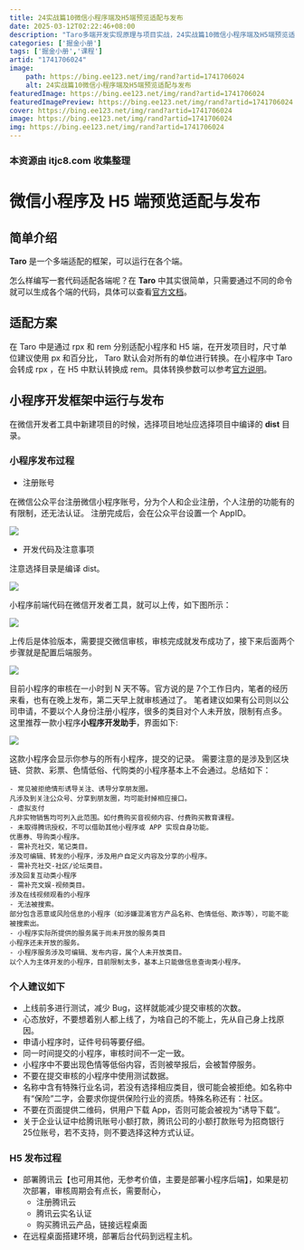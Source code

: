 ```yaml
---
title: 24实战篇10微信小程序端及H5端预览适配与发布
date: 2025-03-12T02:22:46+08:00
description: "Taro多端开发实现原理与项目实战，24实战篇10微信小程序端及H5端预览适配与发布"
categories: ['掘金小册']
tags: ['掘金小册','课程']
artid: "1741706024"
image:
    path: https://bing.ee123.net/img/rand?artid=1741706024
    alt: 24实战篇10微信小程序端及H5端预览适配与发布
featuredImage: https://bing.ee123.net/img/rand?artid=1741706024
featuredImagePreview: https://bing.ee123.net/img/rand?artid=1741706024
cover: https://bing.ee123.net/img/rand?artid=1741706024
image: https://bing.ee123.net/img/rand?artid=1741706024
img: https://bing.ee123.net/img/rand?artid=1741706024
---
```


### 本资源由 itjc8.com 收集整理
# 微信小程序及 H5 端预览适配与发布

## 简单介绍

**Taro** 是一个多端适配的框架，可以运行在各个端。

怎么样编写一套代码适配各端呢？在 **Taro** 中其实很简单，只需要通过不同的命令就可以生成各个端的代码，具体可以查看[官方文档](https://nervjs.github.io/taro/docs/GETTING-STARTED.html)。

## 适配方案

在 Taro 中是通过 rpx 和 rem 分别适配小程序和 H5 端，在开发项目时，尺寸单位建议使用 px 和百分比， Taro 默认会对所有的单位进行转换。在小程序中 Taro 会转成 rpx ，在 H5 中默认转换成 rem。具体转换参数可以参考[官方说明](https://nervjs.github.io/taro/docs/size.html)。

## 小程序开发框架中运行与发布

在微信开发者工具中新建项目的时候，选择项目地址应选择项目中编译的 **dist** 目录。

### 小程序发布过程

* 注册账号

在微信公众平台注册微信小程序账号，分为个人和企业注册，个人注册的功能有的有限制，还无法认证。
注册完成后，会在公众平台设置一个 AppID。

![](https://user-gold-cdn.xitu.io/2018/10/8/16651730e321b3b0?w=2200&h=1334&f=jpeg&s=135307)

* 开发代码及注意事项

注意选择目录是编译 dist。

![](https://user-gold-cdn.xitu.io/2018/10/8/16651730e31497ee?w=806&h=942&f=jpeg&s=61103)

小程序前端代码在微信开发者工具，就可以上传，如下图所示：

![](https://user-gold-cdn.xitu.io/2018/10/8/16651730e338a8f1?w=2522&h=192&f=jpeg&s=71864)

上传后是体验版本，需要提交微信审核，审核完成就发布成功了，接下来后面两个步骤就是配置后端服务。

![](https://user-gold-cdn.xitu.io/2018/10/8/16651730e33255a1?w=2146&h=1610&f=jpeg&s=123018)

目前小程序的审核在一小时到 N
天不等。官方说的是 7个工作日内，笔者的经历来看，也有在晚上发布，第二天早上就审核通过了。
笔者建议如果有公司则以公司申请，不要以个人身份注册小程序，很多的类目对个人未开放，限制有点多。
这里推荐一款小程序**小程序开发助手**，界面如下:

![](https://user-gold-cdn.xitu.io/2018/11/13/16708e0dd882a98e?w=740&h=1280&f=jpeg&s=81913)

这款小程序会显示你参与的所有小程序，提交的记录。
需要注意的是涉及到区块链、贷款、彩票、色情低俗、代购类的小程序基本上不会通过。总结如下：

    - 常见被拒绝情形诱导关注、诱导分享朋友圈。
    凡涉及到关注公众号、分享到朋友圈，均可能封掉相应接口。
    - 虚拟支付
    凡非实物销售均可列入此范围。如付费购买音视频内容、付费购买教育课程。
    - 未取得腾讯授权，不可以借助其他小程序或 APP 实现自身功能。
    优惠券、导购类小程序。
    - 需补充社交，笔记类目。
    涉及可编辑、转发的小程序，涉及用户自定义内容及分享的小程序。
    - 需补充社交-社区/论坛类目。
    涉及回复互动类小程序
    - 需补充文娱-视频类目。
    涉及在线视频观看的小程序
    - 无法被搜索。
    部分包含恶意或风险信息的小程序（如涉嫌混淆官方产品名称、色情低俗、欺诈等），可能不能被搜索出。
    - 小程序实际所提供的服务属于尚未开放的服务类目
    小程序还未开放的服务。
    - 小程序服务涉及可编辑、发布内容，属个人未开放类目。
    以个人为主体开发的小程序，目前限制太多，基本上只能做信息查询类小程序。

### 个人建议如下

- 上线前多进行测试，减少 Bug，这样就能减少提交审核的次数。
- 心态放好，不要想着别人都上线了，为啥自己的不能上，先从自己身上找原因。
- 申请小程序时，证件号码等要仔细。
- 同一时间提交的小程序，审核时间不一定一致。
- 小程序中不要出现色情等低俗内容，否则被举报后，会被暂停服务。
- 不要在提交审核的小程序中使用测试数据。
- 名称中含有特殊行业名词，若没有选择相应类目，很可能会被拒绝。如名称中有“保险”二字，会要求你提供保险行业的资质。特殊名称还有：社区。
- 不要在页面提供二维码，供用户下载 App，否则可能会被视为“诱导下载”。
- 关于企业认证中给腾讯账号小额打款，腾讯公司的小额打款账号为招商银行 25位账号，若不支持，则不要选择这种方式认证。

### H5 发布过程

* 部署腾讯云【也可用其他，无参考价值，主要是部署小程序后端】，如果是初次部署，审核周期会有点长，需要耐心，
    - 注册腾讯云
    - 腾讯云实名认证
    - 购买腾讯云产品，链接远程桌面
* 在远程桌面搭建环境，部署后台代码到远程主机。

